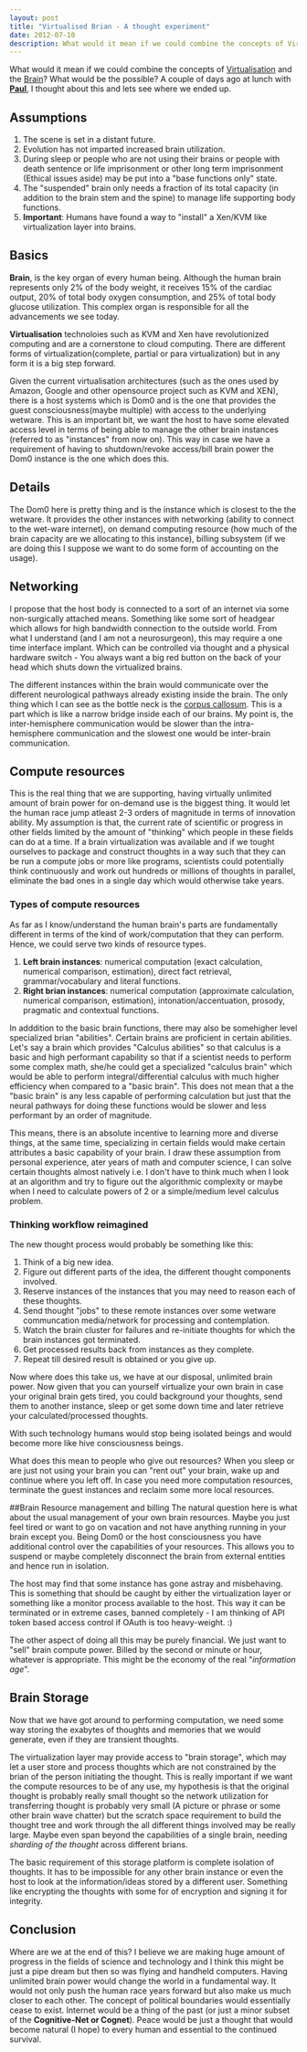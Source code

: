 ```yaml
---
layout: post
title: "Virtualised Brian - A thought experiment"
date: 2012-07-10
description: What would it mean if we could combine the concepts of Virtualisation and the Brain? What would be the possible? A couple of days ago at lunch with Paul, I thought about this and lets see where we ended up.
---
```


What would it mean if we could combine the concepts of [Virtualisation](http://en.wikipedia.org/wiki/Virtualization) and the [Brain](http://en.wikipedia.org/wiki/Human_brain)? What would be the possible? A couple of days ago at lunch with **[Paul](http://www.linkedin.com/in/philion)**, I thought about this and lets see where we ended up.

## Assumptions

1. The scene is set in a distant future.
2. Evolution has not imparted increased brain utilization.
3. During sleep or people who are not using their brains or people with death sentence or life imprisonment or other long term imprisonment (Ethical issues aside) may be put into a "base functions only" state.
4. The "suspended" brain only needs a fraction of its total capacity (in addition to the brain stem and the spine) to manage life supporting body functions.
5. **Important**: Humans have found a way to "install" a Xen/KVM like virtualization layer into brains.

## Basics
**Brain**, is the key organ of every human being. Although the human brain represents only 2% of the body weight, it receives 15% of the cardiac output, 20% of total body oxygen consumption, and 25% of total body glucose utilization. This complex organ is responsible for all the advancements we see today.

**Virtualisation** technoloies such as KVM and Xen have revolutionized computing and are a cornerstone to cloud computing. There are different forms of virtualization(complete, partial or para virtualization) but in any form it is a big step forward.

Given the current virtualisation architectures (such as the ones used by Amazon, Google and other opensource project such as KVM and XEN), there is a host systems which is Dom0 and is the one that provides the guest consciousness(maybe multiple) with access to the underlying wetware. This is an important bit, we want the host to have some elevated access level in terms of being able to manage the other brain instances (referred to as "instances" from now on). This way in case we have a requirement of having to shutdown/revoke access/bill brain power the Dom0 instance is the one which does this.

## Details
The Dom0 here is pretty thing and is the instance which is closest to the the wetware. It provides the other instances with networking (ability to connect to the wet-ware internet), on demand computing resource (how much of the brain capacity are we allocating to this instance), billing subsystem (if we are doing this I suppose we want to do some form of accounting on the usage).

## Networking
I propose that the host body is connected to a sort of an internet via some non-surgically attached means. Something like some sort of headgear which allows for high bandwidth connection to the outside world. From what I understand (and I am not a neurosurgeon), this may require a one time interface implant. Which can be controlled via thought and a physical hardware switch - You always want a big red button on the back of your head which shuts down the virtualized brains.

The different instances within the brain would communicate over the different neurological pathways already existing inside the brain. The only thing which I can see as the bottle neck is the [corpus callosum](http://en.wikipedia.org/wiki/Corpus_callosum). This is a part which is like a narrow bridge inside each of our brains. My point is, the inter-hemisphere communication would be slower than the intra-hemisphere communication and the slowest one would be inter-brain communication.

## Compute resources
This is the real thing that we are supporting, having virtually unlimited amount of brain power for on-demand use is the biggest thing. It would let the human race jump atleast 2-3 orders of magnitude in terms of innovation ability. My assumption is that, the current rate of scientific or progress in other fields limited by the amount of "thinking" which people in these fields can do at a time. If a brain virtualization was available and if we tought ourselves to package and construct thoughts in a way such that they can be run a compute jobs or more like programs, scientists could potentially think continuously and work out hundreds or millions of thoughts in parallel, eliminate the bad ones in a single day which would otherwise take years.

### Types of compute resources
As far as I know/understand the human brain's parts are fundamentally different in terms of the kind of work/computation that they can perform. Hence, we could serve two kinds of resource types.

1. **Left brain instances**: numerical computation (exact calculation, numerical comparison, estimation), direct fact retrieval, grammar/vocabulary and literal functions.
2. **Right brian instances**: numerical computation (approximate calculation, numerical comparison, estimation), intonation/accentuation, prosody, pragmatic and contextual functions.

In adddition to the basic brain functions, there may also be somehigher level specialized brian "abilities". Certain brains are proficient in certain abilities. Let's say a brain  which provides "Calculus abilities" so that calculus is a basic and high performant capability so that if a scientist needs to perform some complex math, she/he could get a specialized "calculus brain" which would be able to perform integral/differential calculus with much higher efficiency when compared to a "basic brain". This does not mean that a the "basic brain" is any less capable of performing calculation but just that the neural pathways for doing these functions would be slower and less performant by an order of magnitude.

This means, there is an absolute incentive to learning more and diverse things, at the same time, specializing in certain fields would make certain attributes a basic capability of your brain. I draw these assumption from personal experience, ater years of math and computer science, I can solve certain thoughts almost natively i.e. I don't have to think much when I look at an algorithm and try to figure out the algorithmic complexity or maybe when I need to calculate powers of 2 or a simple/medium level calculus problem.


### Thinking workflow reimagined
The new thought process would probably be something like this:

1. Think of a big new idea.
2. Figure out different parts of the idea, the different thought components involved.
3. Reserve instances of the instances that you may need to reason each of these thoughts.
4. Send thought "jobs" to these remote instances over some wetware communcation media/network for processing and contemplation.
5. Watch the brain cluster for failures and re-initiate thoughts for which the brain instances got terminated.
6. Get processed results back from instances as they complete.
7. Repeat till desired result is obtained or you give up.

Now where does this take us, we have at our disposal, unlimited brain power. Now given that you can yourself virtualize your own brain in case your original brain gets tired, you could background your thoughts, send them to another instance, sleep or get some down time and later retrieve your calculated/processed thoughts.

With such technology humans would stop being isolated beings and would become more like hive consciousness beings.

What does this mean to people who give out resources? When you sleep or are just not using your brain you can "rent out" your brain, wake up and continue where you left off. In case you need more computation resources, terminate the guest instances and reclaim some more local resources.

##Brain Resource management and billing
The natural question here is what about the usual management of your own brain resources. Maybe you just feel tired or want to go on vacation and not have anything running in your brain except you. Being Dom0 or the host consciousness you have additional control over the capabilities of your resources. This allows you to suspend or maybe completely disconnect the brain from external entities and hence run in isolation.

The host may find that some instance has gone astray and misbehaving. This is something that should be caught by either the virtualization layer or something like a monitor process available to the host. This way it can be terminated or in extreme cases, banned completely - I am thinking of API token based access control if OAuth is too heavy-weight. :) 

The other aspect of doing all this may be purely financial. We just want to "sell" brain compute power. Billed by the second or minute or hour, whatever is appropriate. This might be the economy of the real "*information age*".

## Brain Storage
Now that we have got around to performing computation, we need some way storing the exabytes of thoughts and memories that we would generate, even if they are transient thoughts.

The virtualization layer may provide access to "brain storage", which may let a user store and process thoughts which are not constrained by the brian of the person initiating the thought. This is really important if we want the compute resources to be of any use, my hypothesis is that the original thought is probably really small thought so the network utilization for transferring thought is probably very small (A picture or phrase or some other brain wave chatter) but the scratch space requirement to build the thought tree and work through the all different things involved may be really large. Maybe even span beyond the capabilities of a single brain, needing *sharding of the thought* across different brians.

The basic requirement of this storage platform is complete isolation of thoughts. It has to be impossible for any other brain instance or even the host to look at the information/ideas stored by a different user. Something like encrypting the thoughts with some for of encryption and signing it for integrity.

## Conclusion
Where are we at the end of this? I believe we are making huge amount of progress in the fields of science and technology and I think this might be just a pipe dream but then so was flying and handheld computers. Having unlimited brain power would change the world in a fundamental way. It would not only push the human race years forward but also make us much closer to each other. The concept of political boundaries would essentially cease to exist. Internet would be a thing of the past (or just a minor subset of the **Cognitive-Net or Cognet**). Peace would be just a thought that would become natural (I hope) to every human and essential to the continued survival.